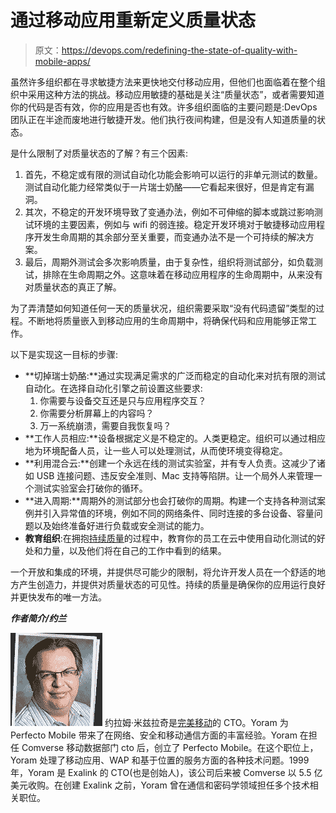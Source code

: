 # 通过移动应用重新定义质量状态

> 原文：<https://devops.com/redefining-the-state-of-quality-with-mobile-apps/>

虽然许多组织都在寻求敏捷方法来更快地交付移动应用，但他们也面临着在整个组织中采用这种方法的挑战。移动应用敏捷的基础是关注“质量状态”，或者需要知道你的代码是否有效，你的应用是否也有效。许多组织面临的主要问题是:DevOps 团队正在半途而废地进行敏捷开发。他们执行夜间构建，但是没有人知道质量的状态。

是什么限制了对质量状态的了解？有三个因素:

1.  首先，不稳定或有限的测试自动化功能会影响可以运行的非单元测试的数量。测试自动化能力经常类似于一片瑞士奶酪——它看起来很好，但是肯定有漏洞。
2.  其次，不稳定的开发环境导致了变通办法，例如不可伸缩的脚本或跳过影响测试环境的主要因素，例如与 wifi 的弱连接。稳定开发环境对于敏捷移动应用程序开发生命周期的其余部分至关重要，而变通办法不是一个可持续的解决方案。
3.  最后，周期外测试会多次影响质量，由于复杂性，组织将测试部分，如负载测试，排除在生命周期之外。这意味着在移动应用程序的生命周期中，从来没有对质量状态的真正了解。

为了弄清楚如何知道任何一天的质量状况，组织需要采取“没有代码遗留”类型的过程。不断地将质量嵌入到移动应用的生命周期中，将确保代码和应用能够正常工作。

以下是实现这一目标的步骤:

*   **切掉瑞士奶酪:**通过实现满足需求的广泛而稳定的自动化来对抗有限的测试自动化。在选择自动化引擎之前设置这些要求:
    1.  你需要与设备交互还是只与应用程序交互？
    2.  你需要分析屏幕上的内容吗？
    3.  万一系统崩溃，需要自我恢复吗？
*   **工作人员相应:**设备根据定义是不稳定的。人类更稳定。组织可以通过相应地为环境配备人员，让一些人可以处理测试，从而使环境变得稳定。
*   **利用混合云:**创建一个永远在线的测试实验室，并有专人负责。这减少了诸如 USB 连接问题、违反安全准则、Mac 支持等陷阱。让一个局外人来管理一个测试实验室会打破你的循环。
*   **进入周期:**周期外的测试部分也会打破你的周期。构建一个支持各种测试案例并引入异常值的环境，例如不同的网络条件、同时连接的多台设备、容量问题以及始终准备好进行负载或安全测试的能力。
*   **教育组织**:在拥抱[持续质量](http://www.perfectomobile.com/solution/what-is-continuous-quality)的过程中，教育你的员工在云中使用自动化测试的好处和力量，以及他们将在自己的工作中看到的结果。

一个开放和集成的环境，并提供尽可能少的限制，将允许开发人员在一个舒适的地方产生创造力，并提供对质量状态的可见性。持续的质量是确保你的应用运行良好并更快发布的唯一方法。

***作者简介/约兰***

[![Yoram-Mizrachi-ws-new](img/b4af96525c9ce5830da9c725a0d355ea.png)](https://devops.com/wp-content/uploads/2015/04/Yoram-Mizrachi-ws-new-e1429762839849.png) 约拉姆·米兹拉奇是[完美移动](http://www.perfectomobile.com)的 CTO。Yoram 为 Perfecto Mobile 带来了在网络、安全和移动通信方面的丰富经验。Yoram 在担任 Comverse 移动数据部门 cto 后，创立了 Perfecto Mobile。在这个职位上，Yoram 处理了移动应用、WAP 和基于位置的服务方面的各种技术问题。1999 年，Yoram 是 Exalink 的 CTO(也是创始人)，该公司后来被 Comverse 以 5.5 亿美元收购。在创建 Exalink 之前，Yoram 曾在通信和密码学领域担任多个技术相关职位。